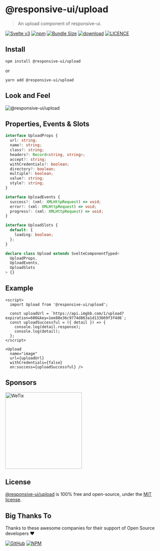 # @responsive-ui/upload

> An upload component of responsive-ui.

<p>

[![Svelte v3](https://img.shields.io/badge/svelte-v3-orange.svg)](https://svelte.dev)
[![npm](https://img.shields.io/npm/v/@responsive-ui/upload.svg)](https://www.npmjs.com/package/@responsive-ui/upload)
[![Bundle Size](https://badgen.net/bundlephobia/minzip/%40responsive-ui%2Fupload)](https://bundlephobia.com/result?p=@responsive-ui/upload)
[![download](https://img.shields.io/npm/dw/@responsive-ui/upload.svg)](https://www.npmjs.com/package/@responsive-ui/upload)
[![LICENCE](https://img.shields.io/github/license/wetix/responsive-ui)](https://github.com/wetix/responsive-ui/blob/master/LICENSE)

</p>

## Install

```console
npm install @responsive-ui/upload
```

or

```console
yarn add @responsive-ui/upload
```

## Look and Feel

<img src="https://user-images.githubusercontent.com/28108597/104028650-f2fd5400-5203-11eb-9e0d-168e502afcbc.png"
alt="@responsive-ui/upload" />

## Properties, Events & Slots

```ts
interface UploadProps {
  url: string;
  name?: string;
  class?: string;
  headers?: Record<string, string>;
  accept?: string;
  withCredentials?: boolean;
  directory?: boolean;
  multiple?: boolean;
  value?: string;
  style?: string;
}

interface UploadEvents {
  success?: (xml: XMLHttpRequest) => void;
  error?: (xml: XMLHttpRequest) => void;
  progress?: (xml: XMLHttpRequest) => void;
}

interface UploadSlots {
  default: {
    loading: boolean;
  };
}

declare class Upload extends SvelteComponentTyped<
  UploadProps,
  UploadEvents,
  UploadSlots
> {}
```

## Example

```svelte
<script>
  import Upload from '@responsive-ui/upload';

  const uploadUrl = `https://api.imgbb.com/1/upload?expiration=600&key=1ee88e36c9774d863a1d133669f3f4d6`;
  const uploadSuccessful = ({ detail }) => {
    console.log(detail.response);
    console.log(detail);
  };
</script>

<Upload
  name="image"
  url={uploadUrl}
  withCredentials={false}
  on:success={uploadSuccessful} />
```

## Sponsors

<img src="https://asset.wetix.my/images/logo/wetix.png" alt="WeTix" width="240px">

## License

[@responsive-ui/upload](https://github.com/wetix/responsive-ui/tree/master/components/upload) is 100% free and open-source, under the [MIT license](https://github.com/wetix/responsive-ui/blob/master/LICENSE).

## Big Thanks To

Thanks to these awesome companies for their support of Open Source developers ❤

[![GitHub](https://jstools.dev/img/badges/github.svg)](https://github.com/open-source)
[![NPM](https://jstools.dev/img/badges/npm.svg)](https://www.npmjs.com/)
